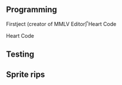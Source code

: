 ## Programming

Firstject (creator of MMLV Editor)
็Heart Code

Heart Code

## Testing

## Sprite rips

